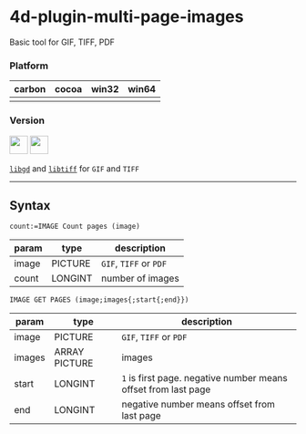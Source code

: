 # 4d-plugin-multi-page-images
Basic tool for GIF, TIFF, PDF

### Platform

| carbon | cocoa | win32 | win64 |
|:------:|:-----:|:---------:|:---------:|
|||||

### Version

<img src="https://cloud.githubusercontent.com/assets/1725068/18940649/21945000-8645-11e6-86ed-4a0f800e5a73.png" width="32" height="32" /> <img src="https://cloud.githubusercontent.com/assets/1725068/18940648/2192ddba-8645-11e6-864d-6d5692d55717.png" width="32" height="32" />

[``libgd``](https://github.com/libgd/libgd) and [``libtiff``](http://www.simplesystems.org/libtiff/) for ``GIF`` and ``TIFF``

---

## Syntax

```
count:=IMAGE Count pages (image)
```

param|type|description
------------|------|----
image|PICTURE|``GIF``, ``TIFF`` or ``PDF``
count|LONGINT|number of images

```
IMAGE GET PAGES (image;images{;start{;end}})
```

param|type|description
------------|------|----
image|PICTURE|``GIF``, ``TIFF`` or ``PDF``
images|ARRAY PICTURE|images
start|LONGINT|``1`` is first page. negative number means offset from last page
end|LONGINT|negative number means offset from last page


